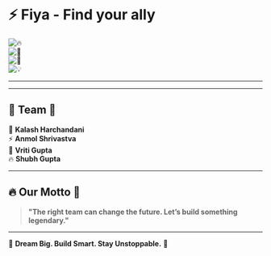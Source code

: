# ⚡ Fiya  - Find your ally

![🔥](https://img.shields.io/badge/Innovation-🔥-red)  
![🚀](https://img.shields.io/badge/Building-Future-blue)  
![🤝](https://img.shields.io/badge/Connecting-Minds-green)  
![💡](https://img.shields.io/badge/Ideas-Into-Reality-yellow)  

---
</details>

---

## 👥 Team 💎  
🎯 **Kalash Harchandani**  
⚡ **Anmol Shrivastva**  
🚀 **Vriti Gupta**  
🔥 **Shubh Gupta**  

---

## 🔥 Our Motto 🌟  
> **"The right team can change the future. Let’s build something legendary."**  

---

🎯 **Dream Big. Build Smart. Stay Unstoppable.** 🚀  

